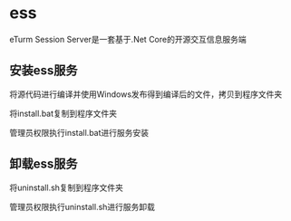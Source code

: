 # ess

eTurm Session Server是一套基于.Net Core的开源交互信息服务端

## 安装ess服务

将源代码进行编译并使用Windows发布得到编译后的文件，拷贝到程序文件夹

将install.bat复制到程序文件夹

管理员权限执行install.bat进行服务安装

## 卸载ess服务

将uninstall.sh复制到程序文件夹

管理员权限执行uninstall.sh进行服务卸载